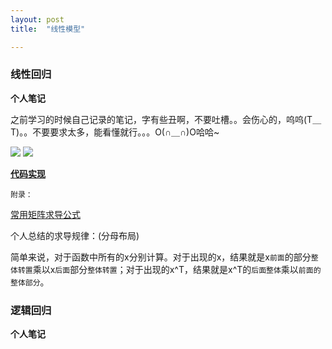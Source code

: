```yaml
---
layout: post
title:  "线性模型"

---
```



### 线性回归

**个人笔记**

之前学习的时候自己记录的笔记，字有些丑啊，不要吐槽。。会伤心的，呜呜(T＿T)。。不要要求太多，能看懂就行。。。O(∩＿∩)O哈哈~

![]({{site.url}}/images/regression/linear1.jpg)
![]({{site.url}}/images/regression/linear2.jpg)

[**代码实现**]()

`附录：`

[常用矩阵求导公式](https://blog.csdn.net/daaikuaichuan/article/details/80620518)

个人总结的求导规律：(分母布局)

简单来说，对于函数中所有的x分别计算。对于出现的x，结果就是x`前面`的部分`整体转置`乘以x`后面`部分`整体转置`；对于出现的x^T，结果就是x^T的`后面整体`乘以`前面的整体部分`。


### 逻辑回归

**个人笔记**



